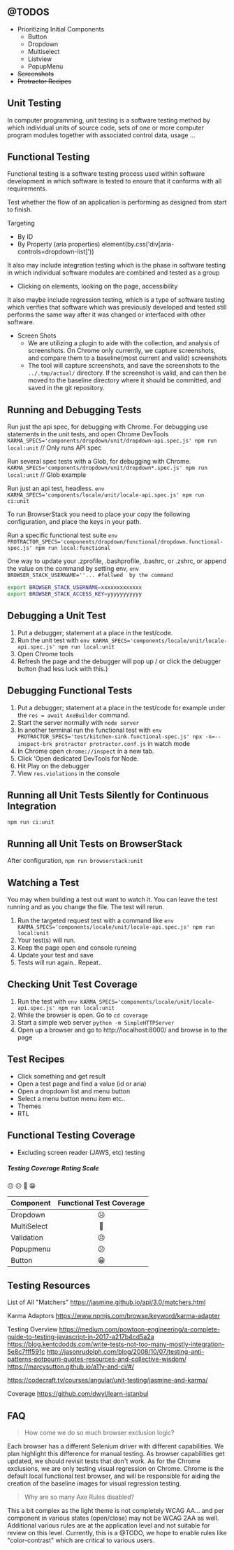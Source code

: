 ## @TODOS
- Prioritizing Initial Components
  - Button
  - Dropdown
  - Multiselect
  - Listview
  - PopupMenu
- ~~Screenshots~~
- ~~Protractor Recipes~~

## Unit Testing
In computer programming, unit testing is a software testing method by which individual units of source code, sets of one or more computer program modules together with associated control data, usage ...

## Functional Testing
Functional testing is a software testing process used within software development in which software is tested to ensure that it conforms with all requirements.

Test whether the flow of an application is performing as designed from start to finish.

Targeting
  - By ID
  - By Property (aria properties)
      element(by.css('div[aria-controls=dropdown-list]'))

It also may include integration testing which is the phase in software testing in which individual software modules are combined and tested as a group
  - Clicking on elements, looking on the page, accessibility


It also maybe include regression testing, which is a type of software testing which verifies that software which was previously developed and tested still performs the same way after it was changed or interfaced with other software.
  - Screen Shots
     - We are utilizing a plugin to aide with the collection, and analysis of screenshots. On Chrome only currently, we capture screenshots, and compare them to a baseline(most current and valid) screenshots
     - The tool will capture screenshots, and save the screenshots to the `../.tmp/actual/` directory. If the screenshot is valid, and can then be moved to the baseline directory where it should be committed, and saved in the git repository.

## Running and Debugging Tests
Run just the api spec, for debugging with Chrome. For debugging use statements in the unit tests, and open Chrome DevTools
 `KARMA_SPECS='components/dropdown/unit/dropdown-api.spec.js' npm run local:unit` // Only runs API spec

Run several spec tests with a Glob, for debugging with Chrome.
 `KARMA_SPECS='components/dropdown/unit/dropdown*.spec.js' npm run local:unit` // Glob example

Run just an api test, headless.
 `env KARMA_SPECS='components/locale/unit/locale-api.spec.js' npm run ci:unit`

To run BrowserStack you need to place your copy the following configuration, and place the keys in your path.

Run a specific functional test suite
 `env PROTRACTOR_SPECS='components/dropdown/functional/dropdown.functional-spec.js' npm run local:functional`

One way to update your .zprofile, .bashprofile, .bashrc, or .zshrc, or append the value on the command by setting env, `env BROWSER_STACK_USERNAME=''... #follwed  by the command`
```sh
export BROWSER_STACK_USERNAME=xxxxxxxxxxxxx
export BROWSER_STACK_ACCESS_KEY=yyyyyyyyyyy
```

## Debugging a Unit Test
1. Put a debugger; statement at a place in the test/code.
2. Run the unit test with `env KARMA_SPECS='components/locale/unit/locale-api.spec.js' npm run local:unit`
4. Open Chrome tools
5. Refresh the page and the debugger will pop up / or click the debugger button (had less luck with this.)

## Debugging Functional Tests
1. Put a debugger; statement at a place in the test/code for example under the `res = await AxeBuilder` command.
2. Start the server normally with `node server`
3. In another terminal run the functional test with `env PROTRACTOR_SPECS='test/kitchen-sink.functional-spec.js' npx -n=--inspect-brk protractor protractor.conf.js` in watch mode
4. In Chrome open `chrome://inspect` in a new tab.
5. Click 'Open dedicated DevTools for Node.
6. Hit Play on the debugger
7. View `res.violations` in the console

## Running all Unit Tests Silently for Continuous Integration
`npm run ci:unit`

## Running all Unit Tests on BrowserStack
After configuration, `npm run browserstack:unit`

## Watching a Test
You may when building a test out want to watch it. You can leave the test running and as you change the file.
The test will rerun.

1. Run the targeted request test with a command like `env KARMA_SPECS='components/locale/unit/locale-api.spec.js' npm run local:unit`
3. Your test(s) will run.
4. Keep the page open and console running
5. Update your test and save
6. Tests will run again.. Repeat..

## Checking Unit Test Coverage
1. Run the test with `env KARMA_SPECS='components/locale/unit/locale-api.spec.js' npm run local:unit`
2. While the browser is open. Go to `cd coverage`
3. Start a simple web server `python -m SimpleHTTPServer`
4. Open up a browser and go to http://localhost:8000/ and browse in to the page

## Test Recipes
- Click something and get result
- Open a test page and find a value (id or aria)
- Open a dropdown list and menu button
- Select a menu button menu item etc..
- Themes
- RTL

## Functional Testing Coverage
* Excluding screen reader (JAWS, etc) testing

##### Testing Coverage Rating Scale
☹️ 😕 🙂 😁

Component | Functional Test Coverage
------------- | :-------------:
Dropdown | ☹️
MultiSelect | 🙂
Validation | ☹️
Popupmenu | 😕
Button | 😁

## Testing Resources

List of All "Matchers"
https://jasmine.github.io/api/3.0/matchers.html

Karma Adaptors
https://www.npmjs.com/browse/keyword/karma-adapter

Testing Overview
https://medium.com/powtoon-engineering/a-complete-guide-to-testing-javascript-in-2017-a217b4cd5a2a
https://blog.kentcdodds.com/write-tests-not-too-many-mostly-integration-5e8c7fff591c
http://jasonrudolph.com/blog/2008/10/07/testing-anti-patterns-potpourri-quotes-resources-and-collective-wisdom/
https://marcysutton.github.io/a11y-and-ci/#/

https://codecraft.tv/courses/angular/unit-testing/jasmine-and-karma/

Coverage
https://github.com/dwyl/learn-istanbul

## FAQ

> How come we do so much browser exclusion logic?

Each browser has a different Selenium driver with different capabilities. We plan highlight this difference for manual testing. As browser capabilities get updated, we should revisit tests that don't work. As for the Chrome exclusions, we are only testing visual regression on Chrome. Chrome is the default local functional test browser, and will be responsible for aiding the creation of the baseline images for visual regression testing.

> Why are so many Axe Rules disabled?

This a bit complex as the light theme is not completely WCAG AA... and per component in various states (open/close) may not be WCAG 2AA as well. Additional various rules are at the application level and not suitable for review on this level. Currently, this is a @TODO, we hope to enable rules like "color-contrast" which are critical to various users.
